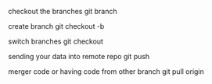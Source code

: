 checkout the branches
git branch

create branch
git checkout -b <branch-name>

switch branches
git checkout <branch-name>

sending your data into remote repo
git push

merger code or having code from other branch
git pull origin <branch-name>
